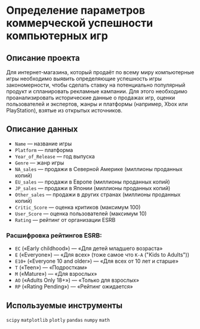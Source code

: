 # Определение параметров коммерческой успешности компьютерных игр

## Описание проекта

Для интернет-магазина, который продаёт по всему миру компьютерные игры необходимо выявить определяющие успешность игры закономерности, чтобы сделать ставку на потенциально популярный продукт и спланировать рекламные кампании.
Для этого необходимо проанализировать исторические данные о продажах игр, оценки пользователей и экспертов, жанры и платформы (например, Xbox или PlayStation), взятые из открытых источников. 

## Описание данных

- `Name` — название игры
- `Platform` — платформа
- `Year_of_Release` — год выпуска
- `Genre` — жанр игры
- `NA_sales` — продажи в Северной Америке (миллионы проданных копий)
- `EU_sales` — продажи в Европе (миллионы проданных копий)
- `JP_sales` — продажи в Японии (миллионы проданных копий)
- `Other_sales` — продажи в других странах (миллионы проданных копий)
- `Critic_Score` — оценка критиков (максимум 100)
- `User_Score` — оценка пользователей (максимум 10)
- `Rating` — рейтинг от организации ESRB

### Расшифровка рейтингов ESRB:

- `EC` («Early childhood») — «Для детей младшего возраста»
- `E` («Everyone») — «Для всех» (тоже самое что `K-A` ("Kids to Adults"))
- `E10+` («Everyone 10 and older») — «Для всех от 10 лет и старше»
- `T` («Teen») — «Подросткам»
- `M` («Mature») — «Для взрослых»
- `AO` («Adults Only 18+») — «Только для взрослых»
- `RP` («Rating Pending») — «Рейтинг ожидается»

## Используемые инструменты

`scipy` `matplotlib` `plotly` `pandas` `numpy` `math`
